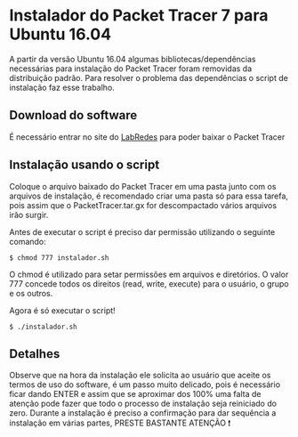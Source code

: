 # Instalador do Packet Tracer 7 para Ubuntu 16.04

A partir da versão Ubuntu 16.04 algumas bibliotecas/dependências necessárias para instalação do Packet Tracer foram removidas da distribuição padrão. Para resolver o problema das dependências o script de instalação faz esse trabalho.

## Download do software

É necessário entrar no site do [LabRedes](http://labredes.github.io) para poder baixar o Packet Tracer

## Instalação usando o script
Coloque o arquivo baixado do Packet Tracer em uma pasta junto com os arquivos de instalação, é recomendado criar uma pasta só para essa tarefa, pois assim que o PacketTracer.tar.gx for descompactado vários arquivos irão surgir.

Antes de executar o script é preciso dar permissão utilizando o seguinte comando:

```
$ chmod 777 instalador.sh
```

O chmod é utilizado para setar permissões em arquivos e diretórios. O valor 777 concede todos os direitos (read, write, execute) para o usuário, o grupo e os outros.

Agora é só executar o script! 

```
$ ./instalador.sh
```

## Detalhes

Observe que na hora da instalação ele solicita ao usuário que aceite os termos de uso do software, é um passo muito delicado, pois é necessário ficar dando ENTER e assim que se aproximar dos 100% uma falta de atenção pode fazer que todo o processo de instalação seja reiniciado do zero.
Durante a instalação é preciso a confirmação para dar sequência a instalação em várias partes, PRESTE BASTANTE ATENÇÃO :heavy_exclamation_mark: